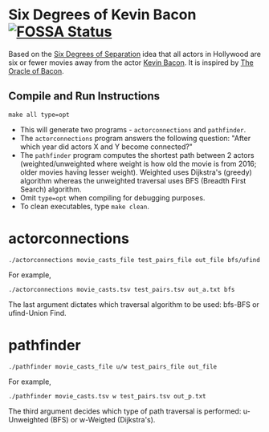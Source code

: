 # Six Degrees of Kevin Bacon [![FOSSA Status](https://app.fossa.io/api/projects/git%2Bgithub.com%2FRajdeepKonwar%2FSixDegreesOfKevinBacon.svg?type=shield)](https://app.fossa.io/projects/git%2Bgithub.com%2FRajdeepKonwar%2FSixDegreesOfKevinBacon?ref=badge_shield)
Based on the [Six Degrees of Separation](https://en.wikipedia.org/wiki/Six_degrees_of_separation) idea that all actors in Hollywood are six or fewer movies away from the actor [Kevin Bacon](https://www.imdb.com/name/nm0000102/). It is inspired by [The Oracle of Bacon](https://oracleofbacon.org/).

## Compile and Run Instructions
```
make all type=opt
```
* This will generate two programs - `actorconnections` and `pathfinder`.
* The `actorconnections` program answers the following question: "After which year did actors X and Y become connected?"
* The `pathfinder` program computes the shortest path between 2 actors (weighted/unweighted where weight is how old the movie is from 2016; older movies having lesser weight). Weighted uses Dijkstra's (greedy) algorithm whereas the unweighted traversal uses BFS (Breadth First Search) algorithm.
* Omit `type=opt` when compiling for debugging purposes.
* To clean executables, type `make clean`.

# actorconnections
```
./actorconnections movie_casts_file test_pairs_file out_file bfs/ufind
```
For example,
```
./actorconnections movie_casts.tsv test_pairs.tsv out_a.txt bfs
```
The last argument dictates which traversal algorithm to be used: bfs-BFS or ufind-Union Find.

# pathfinder
```
./pathfinder movie_casts_file u/w test_pairs_file out_file
```
For example,
```
./pathfinder movie_casts.tsv w test_pairs.tsv out_p.txt
```
The third argument decides which type of path traversal is performed: u-Unweighted (BFS) or w-Weigted (Dijkstra's).